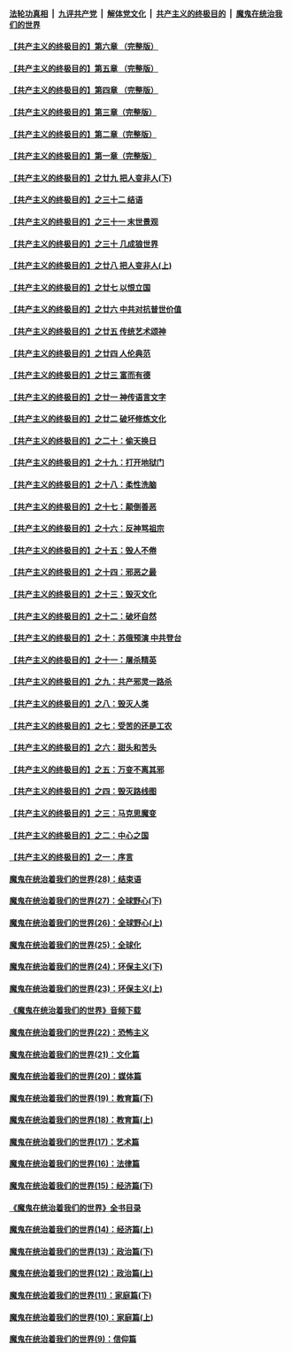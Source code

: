 ####  [法轮功真相](../../../../basic/blob/master/README.md?t=04100230) &nbsp;|&nbsp; [九评共产党](../../../../9ping.md/blob/master/README.md?t=04100230) &nbsp;|&nbsp; [解体党文化](../../../../jtdwh.md/blob/master/README.md?t=04100230)  &nbsp;|&nbsp; [共产主义的终极目的](../../../../gczydzjmd.md/blob/master/README.md?t=04100230) &nbsp;|&nbsp; [魔鬼在统治我们的世界](../../../../mgztzwmdsj.md/blob/master/README.md?t=04100230) 

#### [【共产主义的终极目的】第六章 （完整版）](../pages/nsc422/n11428913.md?t=04100230) 

#### [【共产主义的终极目的】第五章 （完整版）](../pages/nsc422/n11428912.md?t=04100230) 

#### [【共产主义的终极目的】第四章 （完整版）](../pages/nsc422/n11428907.md?t=04100230) 

#### [【共产主义的终极目的】第三章（完整版）](../pages/nsc422/n11428848.md?t=04100230) 

#### [【共产主义的终极目的】第二章（完整版）](../pages/nsc422/n11428831.md?t=04100230) 

#### [【共产主义的终极目的】第一章（完整版）](../pages/nsc422/n11417651.md?t=04100230) 

#### [【共产主义的终极目的】之廿九 把人变非人(下)](../pages/nsc422/n11344140.md?t=04100230) 

#### [【共产主义的终极目的】之三十二 结语](../pages/nsc422/n11360535.md?t=04100230) 

#### [【共产主义的终极目的】之三十一 末世景观](../pages/nsc422/n11351129.md?t=04100230) 

#### [【共产主义的终极目的】之三十 几成狼世界](../pages/nsc422/n11348280.md?t=04100230) 

#### [【共产主义的终极目的】之廿八 把人变非人(上)](../pages/nsc422/n11340492.md?t=04100230) 

#### [【共产主义的终极目的】之廿七 以恨立国](../pages/nsc422/n11336944.md?t=04100230) 

#### [【共产主义的终极目的】之廿六 中共对抗普世价值](../pages/nsc422/n11324785.md?t=04100230) 

#### [【共产主义的终极目的】之廿五 传统艺术颂神](../pages/nsc422/n11296396.md?t=04100230) 

#### [【共产主义的终极目的】之廿四 人伦典范](../pages/nsc422/n11296397.md?t=04100230) 

#### [【共产主义的终极目的】之廿三 富而有德](../pages/nsc422/n11283598.md?t=04100230) 

#### [【共产主义的终极目的】之廿一 神传语言文字](../pages/nsc422/n11263265.md?t=04100230) 

#### [【共产主义的终极目的】之廿二 破坏修炼文化](../pages/nsc422/n11245728.md?t=04100230) 

#### [【共产主义的终极目的】之二十：偷天换日](../pages/nsc422/n11238846.md?t=04100230) 

#### [【共产主义的终极目的】之十九：打开地狱门](../pages/nsc422/n11206376.md?t=04100230) 

#### [【共产主义的终极目的】之十八：柔性洗脑](../pages/nsc422/n11199994.md?t=04100230) 

#### [【共产主义的终极目的】之十七：颠倒善恶](../pages/nsc422/n11179782.md?t=04100230) 

#### [【共产主义的终极目的】之十六：反神骂祖宗](../pages/nsc422/n11166798.md?t=04100230) 

#### [【共产主义的终极目的】之十五：毁人不倦](../pages/nsc422/n11166792.md?t=04100230) 

#### [【共产主义的终极目的】之十四：邪恶之最](../pages/nsc422/n11150249.md?t=04100230) 

#### [【共产主义的终极目的】之十三：毁灭文化](../pages/nsc422/n11135227.md?t=04100230) 

#### [【共产主义的终极目的】之十二：破坏自然](../pages/nsc422/n11135214.md?t=04100230) 

#### [【共产主义的终极目的】之十：苏俄预演 中共登台](../pages/nsc422/n11118424.md?t=04100230) 

#### [【共产主义的终极目的】之十一：屠杀精英](../pages/nsc422/n11118442.md?t=04100230) 

#### [【共产主义的终极目的】之九：共产邪灵一路杀](../pages/nsc422/n11114139.md?t=04100230) 

#### [【共产主义的终极目的】之八：毁灭人类](../pages/nsc422/n11108503.md?t=04100230) 

#### [【共产主义的终极目的】之七：受苦的还是工农](../pages/nsc422/n11101809.md?t=04100230) 

#### [【共产主义的终极目的】之六：甜头和苦头](../pages/nsc422/n11096971.md?t=04100230) 

#### [【共产主义的终极目的】之五：万变不离其邪](../pages/nsc422/n11091285.md?t=04100230) 

#### [【共产主义的终极目的】之四：毁灭路线图](../pages/nsc422/n11086284.md?t=04100230) 

#### [【共产主义的终极目的】之三：马克思魔变](../pages/nsc422/n11061941.md?t=04100230) 

#### [【共产主义的终极目的】之二：中心之国](../pages/nsc422/n11047728.md?t=04100230) 

#### [【共产主义的终极目的】之一：序言](../pages/nsc422/n11086077.md?t=04100230) 

#### [魔鬼在统治着我们的世界(28)：结束语](../pages/nsc422/n10936246.md?t=04100230) 

#### [魔鬼在统治着我们的世界(27)：全球野心(下)](../pages/nsc422/n10928319.md?t=04100230) 

#### [魔鬼在统治着我们的世界(26)：全球野心(上)](../pages/nsc422/n10900318.md?t=04100230) 

#### [魔鬼在统治着我们的世界(25)：全球化](../pages/nsc422/n10788205.md?t=04100230) 

#### [魔鬼在统治着我们的世界(24)：环保主义(下)](../pages/nsc422/n10695307.md?t=04100230) 

#### [魔鬼在统治着我们的世界(23)：环保主义(上)](../pages/nsc422/n10688613.md?t=04100230) 

#### [《魔鬼在统治着我们的世界》音频下载](../pages/nsc422/n10635553.md?t=04100230) 

#### [魔鬼在统治着我们的世界(22)：恐怖主义](../pages/nsc422/n10614727.md?t=04100230) 

#### [魔鬼在统治着我们的世界(21)：文化篇](../pages/nsc422/n10597706.md?t=04100230) 

#### [魔鬼在统治着我们的世界(20)：媒体篇](../pages/nsc422/n10586579.md?t=04100230) 

#### [魔鬼在统治着我们的世界(19)：教育篇(下)](../pages/nsc422/n10564808.md?t=04100230) 

#### [魔鬼在统治着我们的世界(18)：教育篇(上)](../pages/nsc422/n10526970.md?t=04100230) 

#### [魔鬼在统治着我们的世界(17)：艺术篇](../pages/nsc422/n10499093.md?t=04100230) 

#### [魔鬼在统治着我们的世界(16)：法律篇](../pages/nsc422/n10485969.md?t=04100230) 

#### [魔鬼在统治着我们的世界(15)：经济篇(下)](../pages/nsc422/n10469975.md?t=04100230) 

#### [《魔鬼在统治着我们的世界》全书目录](../pages/nsc422/n10464261.md?t=04100230) 

#### [魔鬼在统治着我们的世界(14)：经济篇(上)](../pages/nsc422/n10457370.md?t=04100230) 

#### [魔鬼在统治着我们的世界(13)：政治篇(下)](../pages/nsc422/n10448270.md?t=04100230) 

#### [魔鬼在统治着我们的世界(12)：政治篇(上)](../pages/nsc422/n10444576.md?t=04100230) 

#### [魔鬼在统治着我们的世界(11)：家庭篇(下)](../pages/nsc422/n10440961.md?t=04100230) 

#### [魔鬼在统治着我们的世界(10)：家庭篇(上)](../pages/nsc422/n10435448.md?t=04100230) 

#### [魔鬼在统治着我们的世界(9)：信仰篇](../pages/nsc422/n10432159.md?t=04100230) 


